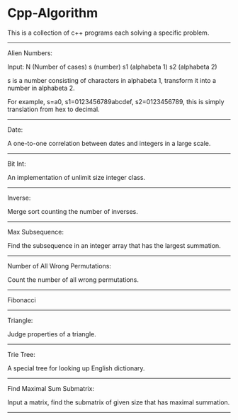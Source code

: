 # Cpp-Algorithm
This is a collection of c++ programs each solving a specific problem.

--------------------------------------------------------------------------------
Alien Numbers:

Input:
N (Number of cases)
s (number) s1 (alphabeta 1) s2 (alphabeta 2)

s is a number consisting of characters in alphabeta 1,
transform it into a number in alphabeta 2.

For example, s=a0, s1=0123456789abcdef, s2=0123456789,
this is simply translation from hex to decimal.

--------------------------------------------------------------------------------
Date:

A one-to-one correlation between dates and integers in a large scale.

--------------------------------------------------------------------------------
Bit Int:

An implementation of unlimit size integer class.

--------------------------------------------------------------------------------
Inverse:

Merge sort counting the number of inverses.

--------------------------------------------------------------------------------
Max Subsequence:

Find the subsequence in an integer array that has the largest summation.

--------------------------------------------------------------------------------
Number of All Wrong Permutations:

Count the number of all wrong permutations.

--------------------------------------------------------------------------------
Fibonacci

--------------------------------------------------------------------------------
Triangle:

Judge properties of a triangle.

--------------------------------------------------------------------------------
Trie Tree:

A special tree for looking up English dictionary.

--------------------------------------------------------------------------------
Find Maximal Sum Submatrix:

Input a matrix, find the submatrix of given size that has maximal summation.

--------------------------------------------------------------------------------
